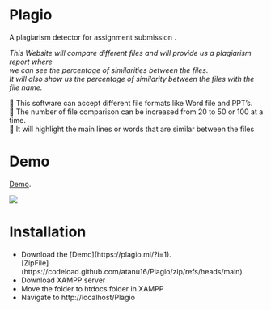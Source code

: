 # Plagio
A plagiarism detector for assignment submission .

<p> <em>This Website will compare different files and will provide us a plagiarism report where <br>
we can see the percentage of similarities between the files. <br>
It will also show us the percentage of similarity between the files with the file name.<br></em></p>


 This software can accept different file formats like Word file and PPT’s. <br>
 The number of file comparison can be increased from 20 to 50 or 100 at a time.<br>
 It will highlight the main lines or words that are similar between the files</li><br>


<h1>Demo</h1>

[Demo](https://plagio.ml/?i=1). 

<img align="center" src="https://user-images.githubusercontent.com/83860778/208317695-04a2826a-c194-4974-a6d8-2be8e40233e4.png">

<h1>Installation</h1>

<ul>
<li>Download the [Demo](https://plagio.ml/?i=1).  </li> 
[ZipFile](https://codeload.github.com/atanu16/Plagio/zip/refs/heads/main)
<li>Download XAMPP server</li>
<li>Move the folder to htdocs folder in XAMPP </li>
<li>Navigate to http://localhost/Plagio</li>
</ul>




